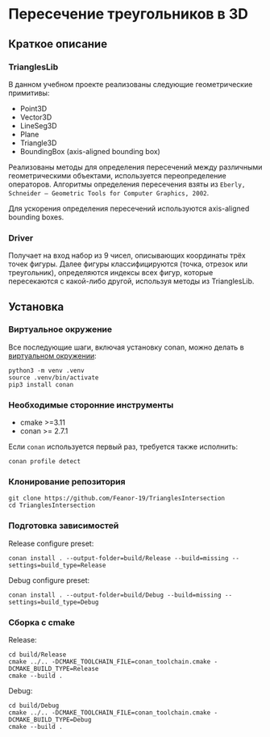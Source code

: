 # Пересечение треугольников в 3D

## Краткое описание

### TrianglesLib

В данном учебном проекте реализованы следующие геометрические примитивы:

- Point3D
- Vector3D
- LineSeg3D
- Plane
- Triangle3D
- BoundingBox (axis-aligned bounding box)

Реализованы методы для определения пересечений между различными геометрическими объектами, используется переопределение операторов. Алгоритмы определения пересечения взяты из `Eberly, Schneider – Geometric Tools for Computer Graphics, 2002`.

Для ускорения определения пересечений используются axis-aligned bounding boxes.

### Driver

Получает на вход набор из 9 чисел, описывающих координаты трёх точек фигуры. Далее фигуры классифицируются (точка, отрезок или треугольник), определяются индексы всех фигур, которые пересекаются с какой-либо другой, используя методы из TrianglesLib. 

## Установка

### Виртуальное окружение

Все последующие шаги, включая установку conan, можно делать в [виртуальном окружении](https://docs.python.org/3/library/venv.html):

```
python3 -m venv .venv
source .venv/bin/activate
pip3 install conan
```

### Необходимые сторонние инструменты

- cmake >=3.11
- conan >= 2.7.1

Если `conan` используется первый раз, требуется также исполнить: 
```
conan profile detect
```

### Клонирование репозитория

```
git clone https://github.com/Feanor-19/TrianglesIntersection
cd TrianglesIntersection
```

### Подготовка зависимостей

Release configure preset:
```
conan install . --output-folder=build/Release --build=missing --settings=build_type=Release
```

Debug configure preset:
```
conan install . --output-folder=build/Debug --build=missing --settings=build_type=Debug
```

### Сборка с cmake

Release:
```
cd build/Release
cmake ../.. -DCMAKE_TOOLCHAIN_FILE=conan_toolchain.cmake -DCMAKE_BUILD_TYPE=Release
cmake --build .
```

Debug:
```
cd build/Debug
cmake ../.. -DCMAKE_TOOLCHAIN_FILE=conan_toolchain.cmake -DCMAKE_BUILD_TYPE=Debug
cmake --build .
```